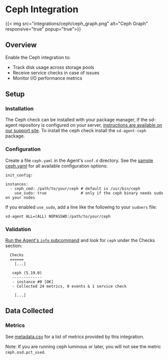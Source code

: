 # Ceph Integration
{{< img src="integrations/ceph/ceph_graph.png" alt="Ceph Graph" responsive="true" popup="true">}}
## Overview

Enable the Ceph integration to:

  * Track disk usage across storage pools
  * Receive service checks in case of issues
  * Monitor I/O performance metrics

## Setup
### Installation

The Ceph check can be installed with your package manager, if the sd-agent repository is configured on your server, [instructions are available on our support site](https://support.serverdensity.com/hc/en-us/search?query=ceph). To install the ceph check install the `sd-agent-ceph` package.

### Configuration

Create a file `ceph.yaml` in the Agent's `conf.d` directory. See the [sample ceph.yaml](https://github.com/DataDog/integrations-core/blob/master/ceph/conf.yaml.example) for all available configuration options:

```
init_config:

instances:
  - ceph_cmd: /path/to/your/ceph # default is /usr/bin/ceph
    use_sudo: true               # only if the ceph binary needs sudo on your nodes
```

If you enabled `use_sudo`, add a line like the following to your `sudoers` file:

```
sd-agent ALL=(ALL) NOPASSWD:/path/to/your/ceph
```

### Validation

[Run the Agent's `info` subcommand](https://docs.datadoghq.com/agent/faq/agent-status-and-information/) and look for `ceph` under the Checks section:

```
  Checks
  ======
    [...]

   ceph (5.19.0)
   -------------
   - instance #0 [OK]
   - Collected 24 metrics, 0 events & 1 service check

    [...]
```

## Data Collected
### Metrics

See [metadata.csv](metadata.csv) for a list of metrics provided by this integration.

Note: If you are running ceph luminous or later, you will not see the metric `ceph.osd.pct_used`.


